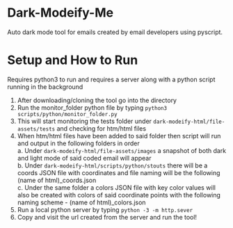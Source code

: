 # Dark-Modeify-Me
Auto dark mode tool for emails created by email developers using pyscript.

# Setup and How to Run
Requires python3 to run and requires a server along with a python script running in the background

1. After downloading/cloning the tool go into the directory 
2. Run the monitor_folder python file by typing ```python3 scripts/python/monitor_folder.py``` 
3. This will start monitoring the tests folder under ```dark-modeify-html/file-assets/tests``` and checking for htm/html files 
4. When htm/html files have been added to said folder then script will run and output in the following folders in order  <br>
   a. Under ```dark-modeify-html/file-assets/images``` a snapshot of both dark and light mode of said coded email will appear  <br>
   b. Under ```dark-modeify-html/scripts/python/stouts``` there will be a coords JSON file with coordinates and file naming will be the following 
   (name of html)_coords.json <br>
   c. Under the same folder a colors JSON file with key color values will also be created with colors of said coordinate points with the following 
   naming scheme - (name of html)_colors.json <br>
5. Run a local python server by typing ```python -3 -m http.sever```
6. Copy and visit the url created from the server and run the tool!
